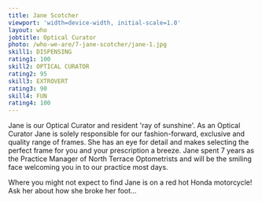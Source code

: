 ```yaml
---
title: Jane Scotcher
viewport: 'width=device-width, initial-scale=1.0'
layout: who
jobtitle: Optical Curator
photo: /who-we-are/7-jane-scotcher/jane-1.jpg
skill1: DISPENSING
rating1: 100
skill2: OPTICAL CURATOR
rating2: 95
skill3: EXTROVERT
rating3: 90
skill4: FUN
rating4: 100
---
```


Jane is our Optical Curator and resident 'ray of sunshine'. As an Optical Curator Jane is solely responsible for our fashion-forward, exclusive and quality range of frames. She has an eye for detail and makes selecting the perfect frame for you and your prescription a breeze. Jane spent  7 years as the Practice Manager of North Terrace Optometrists and will be the smiling face welcoming you in to our practice most days. 

Where you might not expect to find Jane is on a red hot Honda motorcycle! Ask her about how she broke her foot...
